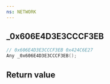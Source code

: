 ```yaml
---
ns: NETWORK
---
```

## _0x606E4D3E3CCCF3EB

```c
// 0x606E4D3E3CCCF3EB 0x424C6E27
Any _0x606E4D3E3CCCF3EB();
```


## Return value
